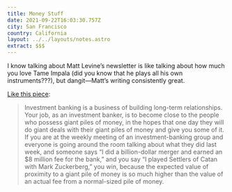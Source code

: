 ```yaml
---
title: Money Stuff
date: 2021-09-22T16:03:30.757Z
city: San Francisco
country: California
layout: ../../layouts/notes.astro
extract: $$$
---
```

I know talking about Matt Levine’s newsletter is like talking about how much you love Tame Impala (did you know that he plays all his own instruments???), but dangit—Matt’s writing consistently great. 

[Like this piece](https://www.bloomberg.com/opinion/articles/2021-09-20/investment-banking-is-cheap-if-you-re-rich):

> Investment banking is a business of building long-term relationships. Your job, as an investment banker, is to become close to the people who possess giant piles of money, in the hopes that one day they will do giant deals with their giant piles of money and give you some of it. If you are at the weekly meeting of an investment-banking group and everyone is going around the room talking about what they did last week, and someone says “I did a billion-dollar merger and earned an $8 million fee for the bank,” and you say “I played Settlers of Catan with Mark Zuckerberg,” you win, because the expected value of proximity to a giant pile of money is so much higher than the value of an actual fee from a normal-sized pile of money.
